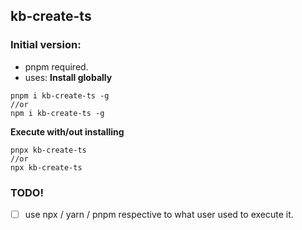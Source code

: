 ## kb-create-ts

### Initial version:

- pnpm required.
- uses:
  **Install globally**

```
pnpm i kb-create-ts -g
//or
npm i kb-create-ts -g
```
  **Execute with/out installing** 
```
pnpx kb-create-ts
//or
npx kb-create-ts
```

### TODO!

- [ ] use npx / yarn / pnpm respective to what user used to execute it.
